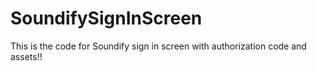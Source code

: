 # SoundifySignInScreen
This is the code for Soundify sign in screen with authorization code and assets!!
